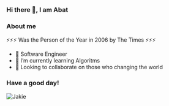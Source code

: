 ### Hi there 👋, I am Abat

### About me
⚡⚡⚡ Was the Person of the Year in 2006 by The Times ⚡⚡⚡

- 🔭 Software Engineer
- 🌱 I’m currently learning Algoritms
- 👯 Looking to collaborate on those who changing the world

### Have a good day!
![Jakie](https://raw.githubusercontent.com/jglovier/gifs/gh-pages/thumbs-up/jakie-chan-thumbsup.gif)
